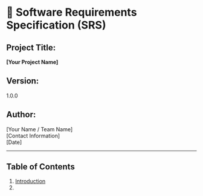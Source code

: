 # 📄 Software Requirements Specification (SRS)

## Project Title:
**[Your Project Name]**

## Version:
1.0.0

## Author:
[Your Name / Team Name]  
[Contact Information]  
[Date]

---

## Table of Contents

1. [Introduction](introduction.md)
2. 

